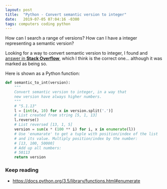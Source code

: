 ```yaml
---
layout: post
title:  "Python - Convert semantic version to integer"
date:   2019-07-05 07:04:16 -0300
tags: computers coding python
---
```

How can I search a range of versions? How can I have a integer representing a semantic version?

Looking for a way to convert semantic version to integer, I found and [answer in **Stack Overflow**](https://stackoverflow.com/questions/41516633/how-to-convert-version-number-to-integer-value#41516650), which I think is the correct one... although it was marked as being so. 

Here is shown as a Python function:
```python
def semantic_to_int(version):
    """
    Convert semantic version to integer, in a way that
    new version have always higher numbers.
    """
    # "5.1.13"
    l = [int(x, 10) for x in version.split('.')]
    # List created from string [5, 1, 13]
    l.reverse()
    # List reversed [13, 1, 5]
    version = sum(x * (100 ** i) for i, x in enumerate(l))
    # Use 'enumarate' to get a tuple with position/index of the list
    # and its value. Multiply position/index by the number: 
    # [13, 100, 50000]
    # Add up all numbers:
    # 50113
    return version
```

### Keep reading
* <https://docs.python.org/3.5/library/functions.html#enumerate>

